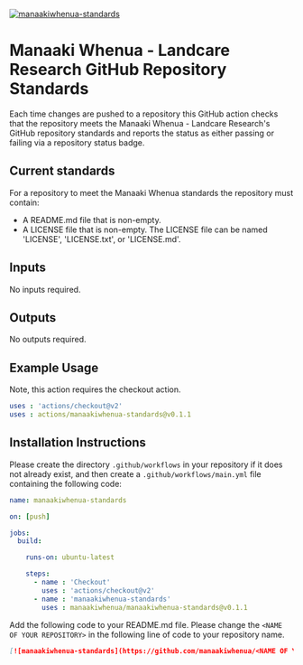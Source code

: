 [![manaakiwhenua-standards](https://github.com/manaakiwhenua/manaakiwhenua-standards/workflows/manaakiwhenua-standards/badge.svg)](https://github.com/manaakiwhenua/manaakiwhenua-standards)

# Manaaki Whenua - Landcare Research GitHub Repository Standards

Each time changes are pushed to a repository this GitHub action checks that the repository meets the Manaaki Whenua - Landcare Research's GitHub repository standards and reports the status as either passing or failing via a repository status badge.

## Current standards

For a repository to meet the Manaaki Whenua standards the repository must contain:

* A README.md file that is non-empty.
* A LICENSE file that is non-empty.  The LICENSE file can be named 'LICENSE', 'LICENSE.txt', or 'LICENSE.md'.

## Inputs

No inputs required.

## Outputs

No outputs required.

## Example Usage

Note, this action requires the checkout action.

```yaml
uses : 'actions/checkout@v2'
uses : actions/manaakiwhenua-standards@v0.1.1
```

## Installation Instructions

Please create the directory `.github/workflows` in your repository if it does not already exist, and then create a `.github/workflows/main.yml` file containing the following code:

```yaml
name: manaakiwhenua-standards

on: [push]

jobs:
  build:

    runs-on: ubuntu-latest

    steps:
      - name : 'Checkout'
        uses : 'actions/checkout@v2'
      - name : 'manaakiwhenua-standards'
        uses : manaakiwhenua/manaakiwhenua-standards@v0.1.1
```

Add the following code to your README.md file.  Please change the `<NAME OF YOUR REPOSITORY>` in the following line of code to your repository name.

```markdown
[![manaakiwhenua-standards](https://github.com/manaakiwhenua/<NAME OF YOUR REPOSITORY>/workflows/manaakiwhenua-standards/badge.svg)](https://github.com/manaakiwhenua/manaakiwhenua-standards)
```
